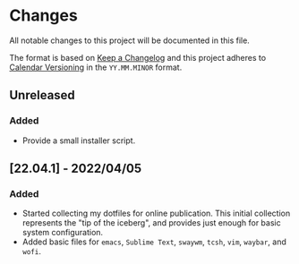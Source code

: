 # Changes

All notable changes to this project will be documented in this file.

The format is based on [Keep a Changelog](https://keepachangelog.com/en/1.0.0/)
and this project adheres to [Calendar Versioning](https://calver.org/) in the
`YY.MM.MINOR` format.

## Unreleased

### Added
- Provide a small installer script.

## [22.04.1] - 2022/04/05

### Added
- Started collecting my dotfiles for online publication. This initial collection
represents the "tip of the iceberg", and provides just enough for basic system
configuration.
- Added basic files for `emacs`, `Sublime Text`, `swaywm`, `tcsh`, `vim`,
`waybar`, and `wofi`.
